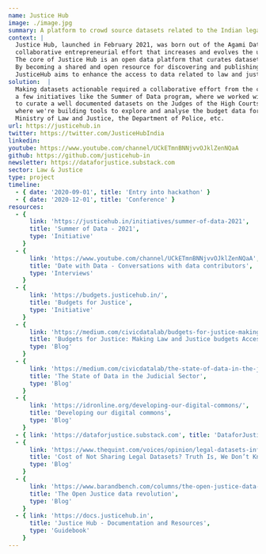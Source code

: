 ```yaml
---
name: Justice Hub
image: ./image.jpg
summary: A platform to crowd source datasets related to the Indian legal and justice system.
context: |
  Justice Hub, launched in February 2021, was born out of the Agami Data for Justice Challenge. The challenge sought to curate a 
  collaborative entrepreneurial effort that increases and evolves the use of data in the areas of law and justice. 
  The core of Justice Hub is an open data platform that curates datasets for making legal and justice data open, accessible and actionable. 
  By becoming a shared and open resource for discovering and publishing well documented datasets and other information resources, 
  JusticeHub aims to enhance the access to data related to law and justice in the country. 
solution:  |
  Making datasets actionable required a collaborative effort from the community. In this direction, the Justice Hub has initiated 
  a few initiatives like the Summer of Data program, where we worked with students from law universities across India 
  to curate a well documented datasets on the Judges of the High Courts of India, and Budgets for Justice 
  where we're building tools to explore and analyse the budget data for key schemes from the 
  Ministry of Law and Justice, the Department of Police, etc.
url: https://justicehub.in
twitter: https://twitter.com/JusticeHubIndia
linkedin:
youtube: https://www.youtube.com/channel/UCkETmnBNNjvvOJklZenNQaA
github: https://github.com/justicehub-in
newsletter: https://dataforjustice.substack.com
sector: Law & Justice
type: project
timeline:
  - { date: '2020-09-01', title: 'Entry into hackathon' }
  - { date: '2020-12-01', title: 'Conference' }
resources:
  - {
      link: 'https://justicehub.in/initiatives/summer-of-data-2021',
      title: 'Summer of Data - 2021',
      type: 'Initiative'
    }
  - {
      link: 'https://www.youtube.com/channel/UCkETmnBNNjvvOJklZenNQaA',
      title: 'Date with Data - Conversations with data contributors',
      type: 'Interviews'
    }
  - {
      link: 'https://budgets.justicehub.in/',
      title: 'Budgets for Justice',
      type: 'Initiative'
    }
  - {
      link: 'https://medium.com/civicdatalab/budgets-for-justice-making-law-and-justice-budgets-accessible-and-actionable-28eb56a0d348',
      title: 'Budgets for Justice: Making Law and Justice budgets Accessible and Actionable',
      type: 'Blog'
    }
  - {
      link: 'https://medium.com/civicdatalab/the-state-of-data-in-the-judicial-sector-9a178a143e',
      title: 'The State of Data in the Judicial Sector',
      type: 'Blog'
    }
  - {
      link: 'https://idronline.org/developing-our-digital-commons/',
      title: 'Developing our digital commons',
      type: 'Blog'
    }
  - { link: 'https://dataforjustice.substack.com', title: 'DataforJustice - Newsletter', type: 'NewsLetter' }
  - {
      link: 'https://www.thequint.com/voices/opinion/legal-datasets-information-technology-access-to-data',
      title: 'Cost of Not Sharing Legal Datasets? Truth Is, We Don’t Know Yet',
      type: 'Blog'
    }
  - {
      link: 'https://www.barandbench.com/columns/the-open-justice-data-revolution',
      title: 'The Open Justice data revolution',
      type: 'Blog'
    }
  - { link: 'https://docs.justicehub.in', 
      title: 'Justice Hub - Documentation and Resources', 
      type: 'Guidebook' 
    }
---
```

